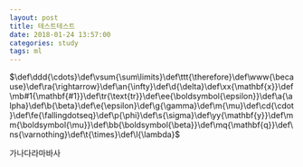 ```yaml
---
layout: post
title: 테스트테스트
date: 2018-01-24 13:57:00
categories: study
tags: ml
---
```


$\def\ddd{\cdots}\def\vsum{\sum\limits}\def\ttt{\therefore}\def\www{\because}\def\ra{\rightarrow}\def\an{\infty}\def\d{\delta}\def\xx{\mathbf{x}}\def\mb#1{\mathbf{#1}}\def\tr{\text{tr}}\def\ee{\boldsymbol{\epsilon}}\def\a{\alpha}\def\b{\beta}\def\e{\epsilon}\def\g{\gamma}\def\m{\mu}\def\cd{\cdot}\def\fe{\fallingdotseq}\def\p{\phi}\def\s{\sigma}\def\yy{\mathbf{y}}\def\mm{\boldsymbol{\mu}}\def\bb{\boldsymbol{\beta}}\def\mq{\mathbf{q}}\def\ns{\varnothing}\def\t{\times}\def\l{\lambda}$

가나다라마바사


